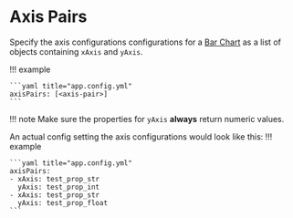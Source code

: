 # Axis Pairs

Specify the axis configurations configurations for a [Bar Chart](/features/visualizations#bar-chart) as a list of objects containing `xAxis` and `yAxis`.

!!! example

    ```yaml title="app.config.yml"
    axisPairs: [<axis-pair>]
    ```

!!! note
    Make sure the properties for `yAxis` **always** return numeric values.

An actual config setting the axis configurations would look like this:
!!! example

    ```yaml title="app.config.yml"
    axisPairs:
    - xAxis: test_prop_str
      yAxis: test_prop_int
    - xAxis: test_prop_str
      yAxis: test_prop_float
    ```
